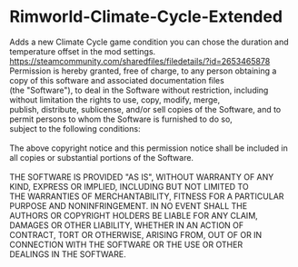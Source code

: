 # Rimworld-Climate-Cycle-Extended
Adds a new Climate Cycle game condition you can chose the duration and temperature offset in the mod settings.\
https://steamcommunity.com/sharedfiles/filedetails/?id=2653465878
\
Permission is hereby granted, free of charge, to any person obtaining a copy of this software and associated documentation files\
(the "Software"), to deal in the Software without restriction, including without limitation the rights to use, copy, modify, merge,\
publish, distribute, sublicense, and/or sell copies of the Software, and to permit persons to whom the Software is furnished to do so,\
subject to the following conditions:\
\
The above copyright notice and this permission notice shall be included in all copies or substantial portions of the Software.\
\
THE SOFTWARE IS PROVIDED "AS IS", WITHOUT WARRANTY OF ANY KIND, EXPRESS OR IMPLIED, INCLUDING BUT NOT LIMITED TO\
THE WARRANTIES OF MERCHANTABILITY, FITNESS FOR A PARTICULAR PURPOSE AND NONINFRINGEMENT. IN NO EVENT SHALL THE\
AUTHORS OR COPYRIGHT HOLDERS BE LIABLE FOR ANY CLAIM, DAMAGES OR OTHER LIABILITY, WHETHER IN AN ACTION OF\
CONTRACT, TORT OR OTHERWISE, ARISING FROM, OUT OF OR IN CONNECTION WITH THE SOFTWARE OR THE USE OR OTHER\
DEALINGS IN THE SOFTWARE.
